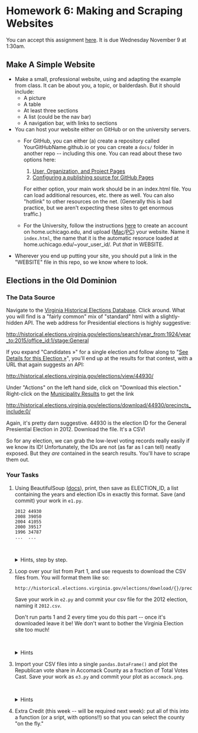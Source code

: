 # Homework 6: Making and Scraping Websites

You can accept this assignment [here](https://classroom.github.com/assignment-invitations/66526f93dac8e6a95ed82fff64faad2b).  It is due Wednesday November 9 at 1:30am.

## Make A Simple Website

* Make a small, professional website, using and adapting the example from class.  It can be about you, a topic, or balderdash.  But it should include:
  * A picture
  * A table
  * At least three sections
  * A list (could be the nav bar)
  * A navigation bar, with links to sections
* You can host your website either on GitHub or on the university servers.
  * For GitHub, you can either (a) create a repository called YourGitHubName.github.io or you can create a `docs/` folder in another repo -- including this one.  You can read about these two options here:
     1. [User, Organization, and Project Pages](https://help.github.com/articles/user-organization-and-project-pages/)
     2. [Configuring a publishing source for GitHub Pages](https://help.github.com/articles/configuring-a-publishing-source-for-github-pages/)
    
    For either option, your main work should be in an index.html file.  You can load additional resources, etc. there as well.  You can also "hotlink" to other resources on the net.  (Generally this is bad practice, but we aren't expecting these sites to get enormous traffic.)
  * For the University, follow the instructions [here](https://answers.uchicago.edu/page.php?id=15886) to create an account on home.uchicago.edu, and upload ([Mac](https://answers.uchicago.edu/page.php?id=15895)/[PC](https://answers.uchicago.edu/page.php?id=15893)) your website.  Name it `index.html`, the name that it is the automatic resoruce loaded at home.uchicago.edu/~your_user_id/.  Put _that_ in WEBSITE.
* Wherever you end up putting your site, you should put a link in the "WEBSITE" file in this repo, so we know where to look.

## Elections in the Old Dominion

### The Data Source

Navigate to the [Virginia Historical Elections Database](http://historical.elections.virginia.gov/).  Click around.  What you will find is a "fairly common" mix of "standard" html with a slightly-hidden API.  The web address for Presidential elections is highly suggestive:

http://historical.elections.virginia.gov/elections/search/year_from:1924/year_to:2015/office_id:1/stage:General

If you expand "Candidates »" for a single election and follow along to "[See Details for this Election »](http://historical.elections.virginia.gov/elections/view/44930/)", you'll end up at the results for that contest, with a URL that again suggests an API:

http://historical.elections.virginia.gov/elections/view/44930/

Under "Actions" on the left hand side, click on "Download this election."  Right-click on the [Municipality Results](http://historical.elections.virginia.gov/elections/download/44930/precincts_include:0/) to get the link

http://historical.elections.virginia.gov/elections/download/44930/precincts_include:0/

Again, it's pretty darn suggestive.  44930 is the election ID for the General Presiential Election in 2012.  Download the file.  It's a CSV!  

So for any election, we can grab the low-level voting records really easily if we know its ID!  Unfortunately, the IDs are not (as far as I can tell) neatly exposed.  But they _are_ contained in the search results.  You'll have to scrape them out.

### Your Tasks

1. Using BeautifulSoup ([docs](https://www.crummy.com/software/BeautifulSoup/bs4/doc/)), print, then save as ELECTION_ID, a list containing the years and election IDs in exactly this format.  Save (and commit) your work in `e1.py`.
   ```
   2012 44930
   2008 39050
   2004 41055
   2000 39517
   1996 34787
   ...  ...
   ```
   &nbsp;<details><summary>Hints, step by step.</summary>
   If you are reading this, make sure you understand the big picture, before you try to implement the steps.
  Otherwise the steps will be meaningless and confusing.
     * Search within the the source for the first election id, 44930.  It appears twice, once in a row ID and once in a link.  I think the row will be easier to use.
     * Set up your `soup` as we did in class: make the `requests.get()`, save it, and parse it.
     * Grab all of the instances where the class is `election_item`, like `soup.find_all(tag_type, class_name)`, i.e., `soup.find_all("tr", "election_item")`.
     * Extract the IDs; split them on dashes to extract the numbers.
     * Now, _within that same row_ `row.find()` the cell containing the year, using the same syntax as above.  Recall that `find()` yields the first instance, instead of the list.  What are the tag and the class, now?  
     * Grab the year using `.string` (or `.contents[0]`).
   </details>

2. Loop over your list from Part 1, and use requests to download the CSV files from.
   You will format them like so:

   ```
   http://historical.elections.virginia.gov/elections/download/{}/precincts_include:0/
   ```

   Save your work in `e2.py` and commit your csv file for the 2012 election, naming it `2012.csv`.

   Don't run parts 1 and 2 every time you do this part -- once it's downloaded leave it be!
   We don't want to bother the Virginia Election site too much!

   &nbsp;<details><summary>Hints</summary>
   * Loop over a file using: `for line in open("ELECTION_ID"):`.
   * You can print the contents of the response using `resp.text`.
     Instead, write them to files (see slide 8 of [lecture 3B](https://github.com/harris-ippp/lectures/raw/master/03/files.pdf)) with a meaningful name structure:
     
     ```
     file_name = year +".csv"
     with open(file_name, "w") as out:
       out.write(resp.text)
     ```
  </details>


3. Import your CSV files into a single `pandas.DataFrame()` and plot the Republican vote share in Accomack County as a fraction of Total Votes Cast.  Save your work as `e3.py` and commit your plot as `accomack.png`.

   &nbsp;<details><summary>Hints</summary>
   * The challenge is in the `read_csv()`: there are empty columns, and the 'relevant' column names (party names) are in the second row.  So you need to import that single row as a dictionary, to change the column names.  You can do the setup, like so
     ```
     header = pd.read_csv("president_general_2004.csv", nrows = 1).dropna(axis = 1)
     d = header.iloc[0].to_dict()

     df = pd.read_csv("president_general_2004.csv", index_col = 0,
                    thousands = ",", skiprows = [1])

     df.rename(inplace = True, columns = d) # rename to democrat/republican
     df.dropna(inplace = True, axis = 1)    # drop empty columns
     df["Year"] = 2004
     ```
   * Write a for loop, saving up all of your dataframes (elections) in a list.  Then `concat` them together.  You'll probably want just these columns:
     ```
     ["Democratic", "Republican", "Total Votes Cast", "Year"]
     ```
   * Then you just need to define a new column, Republican Share, and plot that against year.
  </details>

4. Extra Credit (this week -- will be required next week): put all of this into a function (or a sript, with options!!) so that you can select the county "on the fly."

